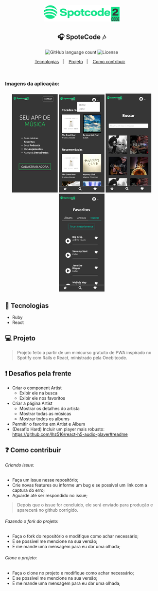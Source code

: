 <h1 align="center">
    <img alt="Logo" src="./app/javascript/assets/images/logo.png" width="250px" />
</h1>

<h2 align="center">
   <p>🎧 SpoteCode 🎶</p>
</h2>

<p align="center">
  <img alt="GitHub language count" src="https://img.shields.io/github/languages/count/juliano-soares/spotecode">
  <img alt="License" src="https://img.shields.io/badge/license-MIT-brightgreen">
</p>

<p align="center">
  <a href="#rocket-tecnologias">Tecnologias</a>&nbsp;&nbsp;&nbsp;|&nbsp;&nbsp;&nbsp;
  <a href="#computer-projeto">Projeto</a>&nbsp;&nbsp;&nbsp;|&nbsp;&nbsp;&nbsp;
  <a href="#question-como-contribuir">Como contribuir</a>&nbsp;&nbsp;&nbsp;
</p>

<br>
<h3>Imagens da aplicação:<h3>
<p align="center">
  <img alt="Protótipo" width="150" src="./img/img4.png">
  <img alt="Protótipo" width="150" src="./img/img1.png">
  <img alt="Protótipo" width="150" src="./img/img2.png">
  <img alt="Protótipo" width="150" src="./img/img3.png">
</p>

## :rocket: Tecnologias
- Ruby
- React

## :computer: Projeto
> Projeto feito a partir de um minicurso gratuito de PWA inspirado no Spotify com Rails e React, ministrado pela Onebitcode.

## ❗ Desafios pela frente
- Criar o component Artist
  - Exibir ele na busca
  - Exibir ele nos favoritos
- Criar a página Artist
  - Mostrar os detalhes do artista
  - Mostrar todas as músicas
  - Mostrar todos os albums
- Permitir o favorite em Artist e Album
- (Desafio Hard) Incluir um player mais robusto: https://github.com/lhz516/react-h5-audio-player#readme
## :question: Como contribuir

###### Criando Issue:
- Faça um issue nesse repositório;
- Crie novas features ou informe um bug e se possivel um link com a captura do erro;
- Aguarde até ser respondido no issue;

> Depois que o issue for concluido, ele será enviado para produção e aparecerá no github corrigido.
###### Fazendo o fork do projeto:
- Faça o fork do repositório e modifique como achar necessário;
- E se possivel me mencione na sua versão;
- E me mande uma mensagem para eu dar uma olhada;
###### Clone o projeto:
- Faça o clone no projeto e modifique como achar necessário;
- E se possivel me mencione na sua versão;
- E me mande uma mensagem para eu dar uma olhada;
